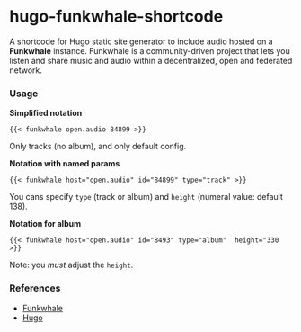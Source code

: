 # hugo-funkwhale-shortcode

A shortcode for Hugo static site generator to include audio hosted on a **Funkwhale** instance. Funkwhale is a community-driven project that lets you listen and share music and audio within a decentralized, open and federated network.

### Usage

**Simplified notation**

```
{{< funkwhale open.audio 84899 >}}
```
Only tracks (no album), and only default config.

**Notation with named params**

```
{{< funkwhale host="open.audio" id="84899" type="track" >}}
```
You cans specify `type` (track or album) and `height` (numeral value: default 138).

**Notation for album**

```
{{< funkwhale host="open.audio" id="8493" type="album"  height="330 >}}
```

Note: you _must_ adjust the `height`.

### References

- [Funkwhale](https://funkwhale.audio/)
- [Hugo](https://gohugo.io)